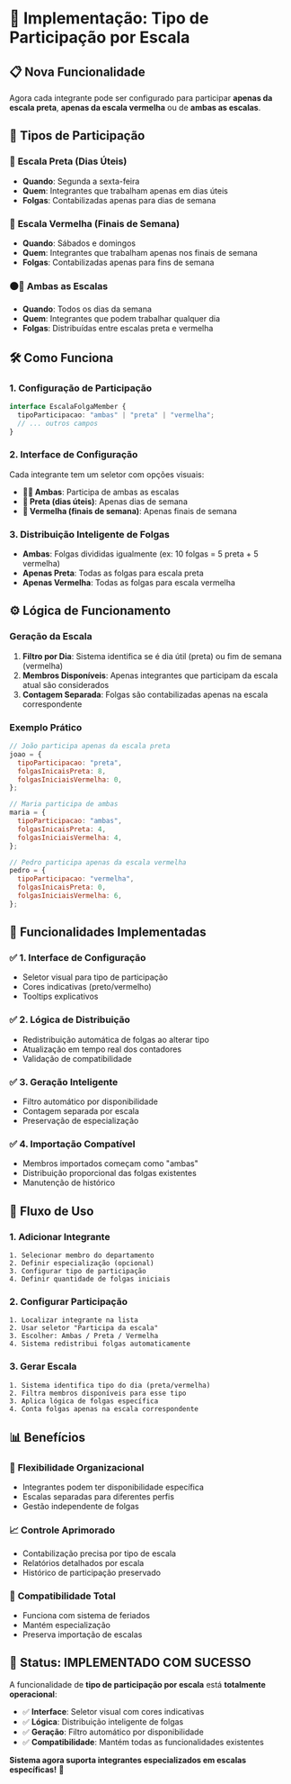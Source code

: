 # 🎯 Implementação: Tipo de Participação por Escala

## 📋 **Nova Funcionalidade**

Agora cada integrante pode ser configurado para participar **apenas da escala preta**, **apenas da escala vermelha** ou de **ambas as escalas**.

## 🎨 **Tipos de Participação**

### 🖤 **Escala Preta** (Dias Úteis)

- **Quando**: Segunda a sexta-feira
- **Quem**: Integrantes que trabalham apenas em dias úteis
- **Folgas**: Contabilizadas apenas para dias de semana

### 🔴 **Escala Vermelha** (Finais de Semana)

- **Quando**: Sábados e domingos
- **Quem**: Integrantes que trabalham apenas nos finais de semana
- **Folgas**: Contabilizadas apenas para fins de semana

### ⚫🔴 **Ambas as Escalas**

- **Quando**: Todos os dias da semana
- **Quem**: Integrantes que podem trabalhar qualquer dia
- **Folgas**: Distribuídas entre escalas preta e vermelha

## 🛠️ **Como Funciona**

### **1. Configuração de Participação**

```typescript
interface EscalaFolgaMember {
  tipoParticipacao: "ambas" | "preta" | "vermelha";
  // ... outros campos
}
```

### **2. Interface de Configuração**

Cada integrante tem um seletor com opções visuais:

- **🖤🔴 Ambas**: Participa de ambas as escalas
- **🖤 Preta (dias úteis)**: Apenas dias de semana
- **🔴 Vermelha (finais de semana)**: Apenas finais de semana

### **3. Distribuição Inteligente de Folgas**

- **Ambas**: Folgas divididas igualmente (ex: 10 folgas = 5 preta + 5 vermelha)
- **Apenas Preta**: Todas as folgas para escala preta
- **Apenas Vermelha**: Todas as folgas para escala vermelha

## ⚙️ **Lógica de Funcionamento**

### **Geração da Escala**

1. **Filtro por Dia**: Sistema identifica se é dia útil (preta) ou fim de semana (vermelha)
2. **Membros Disponíveis**: Apenas integrantes que participam da escala atual são considerados
3. **Contagem Separada**: Folgas são contabilizadas apenas na escala correspondente

### **Exemplo Prático**

```javascript
// João participa apenas da escala preta
joao = {
  tipoParticipacao: "preta",
  folgasInicaisPreta: 8,
  folgasIniciaisVermelha: 0,
};

// Maria participa de ambas
maria = {
  tipoParticipacao: "ambas",
  folgasInicaisPreta: 4,
  folgasIniciaisVermelha: 4,
};

// Pedro participa apenas da escala vermelha
pedro = {
  tipoParticipacao: "vermelha",
  folgasInicaisPreta: 0,
  folgasIniciaisVermelha: 6,
};
```

## 🎯 **Funcionalidades Implementadas**

### ✅ **1. Interface de Configuração**

- Seletor visual para tipo de participação
- Cores indicativas (preto/vermelho)
- Tooltips explicativos

### ✅ **2. Lógica de Distribuição**

- Redistribuição automática de folgas ao alterar tipo
- Atualização em tempo real dos contadores
- Validação de compatibilidade

### ✅ **3. Geração Inteligente**

- Filtro automático por disponibilidade
- Contagem separada por escala
- Preservação de especialização

### ✅ **4. Importação Compatível**

- Membros importados começam como "ambas"
- Distribuição proporcional das folgas existentes
- Manutenção de histórico

## 🔄 **Fluxo de Uso**

### **1. Adicionar Integrante**

```
1. Selecionar membro do departamento
2. Definir especialização (opcional)
3. Configurar tipo de participação
4. Definir quantidade de folgas iniciais
```

### **2. Configurar Participação**

```
1. Localizar integrante na lista
2. Usar seletor "Participa da escala"
3. Escolher: Ambas / Preta / Vermelha
4. Sistema redistribui folgas automaticamente
```

### **3. Gerar Escala**

```
1. Sistema identifica tipo do dia (preta/vermelha)
2. Filtra membros disponíveis para esse tipo
3. Aplica lógica de folgas específica
4. Conta folgas apenas na escala correspondente
```

## 📊 **Benefícios**

### 🎯 **Flexibilidade Organizacional**

- Integrantes podem ter disponibilidade específica
- Escalas separadas para diferentes perfis
- Gestão independente de folgas

### 📈 **Controle Aprimorado**

- Contabilização precisa por tipo de escala
- Relatórios detalhados por escala
- Histórico de participação preservado

### 🔄 **Compatibilidade Total**

- Funciona com sistema de feriados
- Mantém especialização
- Preserva importação de escalas

## 🚀 **Status: IMPLEMENTADO COM SUCESSO**

A funcionalidade de **tipo de participação por escala** está **totalmente operacional**:

- ✅ **Interface**: Seletor visual com cores indicativas
- ✅ **Lógica**: Distribuição inteligente de folgas
- ✅ **Geração**: Filtro automático por disponibilidade
- ✅ **Compatibilidade**: Mantém todas as funcionalidades existentes

**Sistema agora suporta integrantes especializados em escalas específicas!** 🎯
